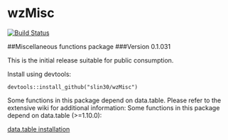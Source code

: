 # wzMisc
[![Build Status](https://travis-ci.org/slin30/wzMisc.svg?branch=master)](https://travis-ci.org/slin30/wzMisc)  


##Miscellaneous functions package
###Version 0.1.031

This is the initial release suitable for public consumption. 

Install using devtools:

`devtools::install_github("slin30/wzMisc")`

Some functions in this package depend on data.table. Please refer to the extensive wiki
for additional information:
Some functions in this package depend on data.table (>=1.10.0):  

[data.table installation](https://github.com/Rdatatable/data.table/wiki)
